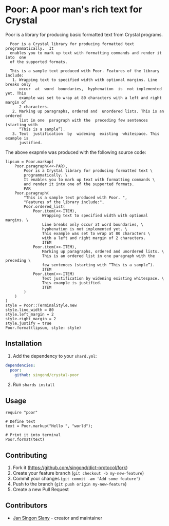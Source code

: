 # Poor: A poor man's rich text for Crystal

Poor is a library for producing basic formatted text from Crystal programs.

```
  Poor is a Crystal library for producing formatted text programmatically.  It
  enables you to mark up text with formatting commands and render it into  one
  of the supported formats.

  This is a sample text produced with Poor. Features of the library include:
   1. Wrapping text to specified width with optional margins. Line breaks only
      occur  at  word  boundaries,  hyphenation  is  not implemented yet. This
      example was set to wrap at 80 characters with a left and right margin of
      2 characters.
   2. Marking up paragraphs, ordered and  unordered lists. This is an  ordered
      list in one  paragraph with the  preceding few sentences  (starting with
      “This is a sample”).
   3. Text  justification  by  widening  existing  whitespace. This example is
      justified.
```

The above exapmle was produced with the following source code:
```
lipsum = Poor.markup(
	Poor.paragraph(<<-PAR),
		Poor is a Crystal library for producing formatted text \
		programmatically. \
		It enables you to mark up text with formatting commands \
		and render it into one of the supported formats.
		PAR
	Poor.paragraph(
		"This is a sample text produced with Poor. ",
		"Features of the library include:",
		Poor.ordered_list(
			Poor.item(<<-ITEM),
				Wrapping text to specified width with optional margins. \
				Line breaks only occur at word boundaries, \
				hyphenation is not implemented yet. \
				This example was set to wrap at 80 characters \
				with a left and right margin of 2 characters.
				ITEM
			Poor.item(<<-ITEM),
				Marking up paragraphs, ordered and unordered lists. \
				This is an ordered list in one paragraph with the preceding \
				few sentences (starting with “This is a sample”).
				ITEM
			Poor.item(<<-ITEM)
				Text justification by widening existing whitespace. \
				This example is justified.
				ITEM
		)
	)
)
style = Poor::TerminalStyle.new
style.line_width = 80
style.left_margin = 2
style.right_margin = 2
style.justify = true
Poor.format(lipsum, style: style)
```

## Installation

1. Add the dependency to your `shard.yml`:

```yaml
dependencies:
  poor:
    github: singond/crystal-poor
```

2. Run `shards install`

## Usage

```crystal
require "poor"

# Define text
text = Poor.markup("Hello ", "world");

# Print it into terminal
Poor.format(text)
```

## Contributing

1. Fork it (<https://github.com/singond/dict-protocol/fork>)
2. Create your feature branch (`git checkout -b my-new-feature`)
3. Commit your changes (`git commit -am 'Add some feature'`)
4. Push to the branch (`git push origin my-new-feature`)
5. Create a new Pull Request

## Contributors

- [Jan Singon Slany](https://github.com/singond) - creator and maintainer

